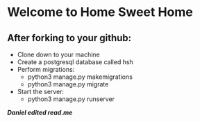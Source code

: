 # Welcome to Home Sweet Home

## After forking to your github:
* Clone down to your machine
* Create a postgresql database called hsh
* Perform migrations:
  * python3 manage.py makemigrations
  * python3 manage.py migrate
* Start the server:
  * python3 manage.py runserver


***Daniel edited read.me***